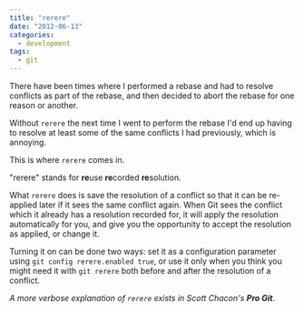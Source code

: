 ```yaml
---
title: "rerere"
date: "2012-06-13"
categories:
  - development
tags:
  - git
---
```

There have been times where I performed a rebase and had to resolve conflicts as part of the rebase, and then decided to abort the rebase for one reason or another.

Without `rerere` the next time I went to perform the rebase I'd end up having to resolve at least some of the same conflicts I had previously, which is annoying.

This is where `rerere` comes in.

<!--more-->

"rerere" stands for **re**use **re**corded **re**solution.

What `rerere` does is save the resolution of a conflict so that it can be re-applied later if it sees the same conflict again. When Git sees the conflict which it already has a resolution recorded for, it will apply the resolution automatically for you, and give you the opportunity to accept the resolution as applied, or change it.

Turning it on can be done two ways: set it as a configuration parameter using `git config rerere.enabled true`, or use it only when you think you might need it with `git rerere` both before and after the resolution of a conflict.

*A more verbose explanation of `rerere` exists in Scott Chacon's **Pro Git***.
